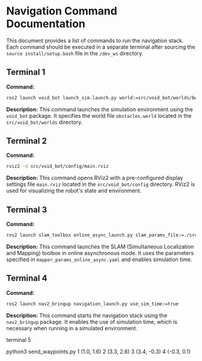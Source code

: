 # Navigation Command Documentation

This document provides a list of commands to run the navigation stack. Each command should be executed in a separate terminal after sourcing the `source install/setup.bash` file in the `/dev_ws` directory.

## Terminal 1

**Command:**
```bash
ros2 launch void_bot launch_sim.launch.py world:=src/void_bot/worlds/bworld.world
```

**Description:**
This command launches the simulation environment using the `void_bot` package. It specifies the world file `obstacles.world` located in the `src/void_bot/worlds` directory.

## Terminal 2

**Command:**
```bash
rviz2 -d src/void_bot/config/main.rviz
```

**Description:**
This command opens RViz2 with a pre-configured display settings file `main.rviz` located in the `src/void_bot/config` directory. RViz2 is used for visualizing the robot's state and environment.

## Terminal 3

**Command:**
```bash
ros2 launch slam_toolbox online_async_launch.py slam_params_file:=./src/void_bot/config/mapper_params_online_async.yaml use_sim_true:=true
```

**Description:**
This command launches the SLAM (Simultaneous Localization and Mapping) toolbox in online asynchronous mode. It uses the parameters specified in `mapper_params_online_async.yaml` and enables simulation time.

## Terminal 4

**Command:**
```bash
ros2 launch nav2_bringup navigation_launch.py use_sim_time:=true
```

**Description:**
This command starts the navigation stack using the `nav2_bringup` package. It enables the use of simulation time, which is necessary when running in a simulated environment.

terminal 5

python3 send_waypoints.py
1
(1.0, 1.6)
2
(3.3, 2.6)
3
(3.4, -0.3)
4
(-0.3, 0.1)